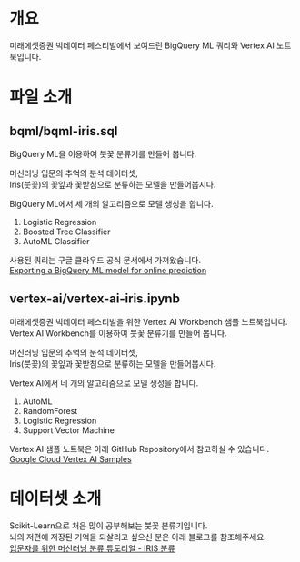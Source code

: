 # 개요
미래에셋증권 빅데이터 페스티벌에서 보여드린 BigQuery ML 쿼리와 Vertex AI 노트북입니다.

# 파일 소개
## bqml/bqml-iris.sql
BigQuery ML을 이용하여 붓꽃 분류기를 만들어 봅니다.  
  
머신러닝 입문의 추억의 분석 데이터셋,  
Iris(붓꽃)의 꽃잎과 꽃받침으로 분류하는 모델을 만들어봅시다.  
  
BigQuery ML에서 세 개의 알고리즘으로 모델 생성을 합니다.  
  
1. Logistic Regression
2. Boosted Tree Classifier
3. AutoML Classifier
  
사용된 쿼리는 구글 클라우드 공식 문서에서 가져왔습니다.  
[Exporting a BigQuery ML model for online prediction](https://cloud.google.com/bigquery-ml/docs/export-model-tutorial#train_and_deploy_a_boosted_tree_classifier_model)


## vertex-ai/vertex-ai-iris.ipynb
미래에셋증권 빅데이터 페스티벌을 위한 Vertex AI Workbench 샘플 노트북입니다.  
Vertex AI Workbench를 이용하여 붓꽃 분류기를 만들어 봅니다.  
  
머신러닝 입문의 추억의 분석 데이터셋,  
Iris(붓꽃)의 꽃잎과 꽃받침으로 분류하는 모델을 만들어봅시다.  
  
Vertex AI에서 네 개의 알고리즘으로 모델 생성을 합니다.  
 
1. AutoML
2. RandomForest
3. Logistic Regression
4. Support Vector Machine
  
Vertex AI 샘플 노트북은 아래 GitHub Repository에서 참고하실 수 있습니다.  
[Google Cloud Vertex AI Samples](https://github.com/GoogleCloudPlatform/vertex-ai-samples)


# 데이터셋 소개
Scikit-Learn으로 처음 많이 공부해보는 붓꽃 분류기입니다.  
뇌의 저편에 저장된 기억을 되살리고 싶으신 분은 아래 블로그를 참조해주세요.  
[입문자를 위한 머신러닝 분류 튜토리얼 - IRIS 분류](https://dschloe.github.io/python/python_edu/04_machinelearning/chapter_4_4_classification_iris_example/)


